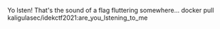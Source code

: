 Yo lsten! That's the sound of a flag fluttering somewhere...
docker pull kaligulasec/idekctf2021:are_you_lstening_to_me